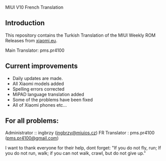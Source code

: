 MIUI V10 French Translation

## Introduction

This repository contains the Turkish Translation of the MIUI Weekly ROM Releases from [xiaomi.eu](http://xiaomi.eu/community/forums/103/).

Main Translator:
pms.pr4100

## Current improvements

* Daily updates are made.
* All Xiaomi models added
* Spelling errors corrected
* MiPAD language translation added
* Some of the problems have been fixed
* All of Xiaomi phones etc...

## For all problems:
Administrator :: ingbrzy (ingbrzy@miuios.cz)
FR Translator : pms.pr4100 (pms.pr4100@gmail.com)

I want to thank everyone for their help, dont forget: "If you do not fly, run; If you do not run, walk; if you can not walk, crawl, but do not give up."
